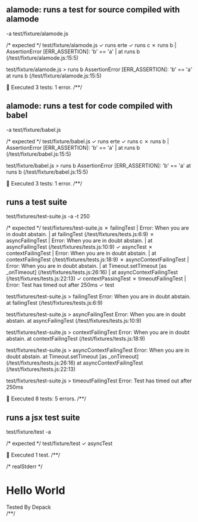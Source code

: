 ## alamode: runs a test for source compiled with alamode
-a test/fixture/alamode.js

/* expected */
test/fixture/alamode.js
  ✓  runs erte
  ✓  runs c
  ✗  runs b
  | AssertionError [ERR_ASSERTION]: 'b' == 'a'
  |     at runs b (/test/fixture/alamode.js:15:5)

test/fixture/alamode.js > runs b
  AssertionError [ERR_ASSERTION]: 'b' == 'a'
      at runs b (/test/fixture/alamode.js:15:5)

🦅  Executed 3 tests: 1 error.
/**/

## alamode: runs a test for code compiled with babel
-a test/fixture/babel.js

/* expected */
test/fixture/babel.js
  ✓  runs erte
  ✓  runs c
  ✗  runs b
  | AssertionError [ERR_ASSERTION]: 'b' == 'a'
  |     at runs b (/test/fixture/babel.js:15:5)

test/fixture/babel.js > runs b
  AssertionError [ERR_ASSERTION]: 'b' == 'a'
      at runs b (/test/fixture/babel.js:15:5)

🦅  Executed 3 tests: 1 error.
/**/

## runs a test suite
test/fixtures/test-suite.js -a -t 250

/* expected */
test/fixtures/test-suite.js
  ✗  failingTest
  | Error: When you are in doubt abstain.
  |     at failingTest (/test/fixtures/tests.js:6:9)
  ✗  asyncFailingTest
  | Error: When you are in doubt abstain.
  |     at asyncFailingTest (/test/fixtures/tests.js:10:9)
  ✓  asyncTest
  ✗  contextFailingTest
  | Error: When you are in doubt abstain.
  |     at contextFailingTest (/test/fixtures/tests.js:18:9)
  ✗  asyncContextFailingTest
  | Error: When you are in doubt abstain.
  |     at Timeout.setTimeout [as _onTimeout] (/test/fixtures/tests.js:26:16)
  |     at asyncContextFailingTest (/test/fixtures/tests.js:22:13)
  ✓  contextPassingTest
  ✗  timeoutFailingTest
  | Error: Test has timed out after 250ms
  ✓  test

test/fixtures/test-suite.js > failingTest
  Error: When you are in doubt abstain.
      at failingTest (/test/fixtures/tests.js:6:9)

test/fixtures/test-suite.js > asyncFailingTest
  Error: When you are in doubt abstain.
      at asyncFailingTest (/test/fixtures/tests.js:10:9)

test/fixtures/test-suite.js > contextFailingTest
  Error: When you are in doubt abstain.
      at contextFailingTest (/test/fixtures/tests.js:18:9)

test/fixtures/test-suite.js > asyncContextFailingTest
  Error: When you are in doubt abstain.
      at Timeout.setTimeout [as _onTimeout] (/test/fixtures/tests.js:26:16)
      at asyncContextFailingTest (/test/fixtures/tests.js:22:13)

test/fixtures/test-suite.js > timeoutFailingTest
  Error: Test has timed out after 250ms

🦅  Executed 8 tests: 5 errors.
/**/

## runs a jsx test suite
test/fixture/test -a

/* expected */
test/fixture/test
  ✓  asyncTest

🦅  Executed 1 test.
/**/

/* realStderr */
<div><h1>Hello World</h1>Tested By Depack</div>
/**/